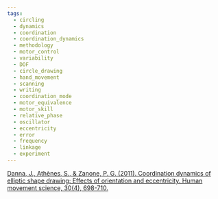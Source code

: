 ```yaml
---
tags:
  - circling
  - dynamics
  - coordination
  - coordination_dynamics
  - methodology
  - motor_control
  - variability
  - DOF
  - circle_drawing
  - hand_movement
  - scanning
  - writing
  - coordination_mode
  - motor_equivalence
  - motor_skill
  - relative_phase
  - oscillator
  - eccentricity
  - error
  - frequency
  - linkage
  - experiment
---
```


[Danna, J., Athènes, S., & Zanone, P. G. (2011). Coordination dynamics of elliptic shape drawing: Effects of orientation and eccentricity. Human movement science, 30(4), 698-710.](https://www.sciencedirect.com/science/article/pii/S0167945710001764?casa_token=WJKtCcf41EUAAAAA:V8H1u4L8piCRIQyQcSazOW8Cw8ce_zmy3Ubwyo-7hFdrJay6S1DNkFQ5xVwcYHDebDCdEOKztg)